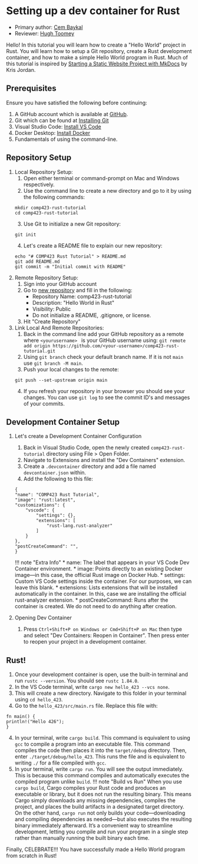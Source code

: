 # Setting up a dev container for Rust

* Primary author: [Cem Baykal](https://github.com/baykalcem)
* Reviewer: [Hugh Toomey](https://hughtoomey)

Hello! In this tutorial you will learn how to create a "Hello World" project in Rust. You will learn how to setup a Git repository, create a Rust development container, and how to make a simple Hello World program in Rust. Much of this tutorial is inspired by <a href="https://comp423-25s.github.io/resources/MkDocs/tutorial/#conclusion">Starting a Static Website Project with MkDocs</a> by Kris Jordan.<br>

## Prerequisites
Ensure you have satisfied the following before continuing:<br>
1. A GitHub account which is available at <a href="https://github.com">GitHub</a>.<br>
2. Git which can be found at  <a href="https://git-scm.com/book/en/v2/Getting-Started-Installing-Git">Installing Git</a> <br>
3. Visual Studio Code: <a href="https://code.visualstudio.com/">Install VS Code</a><br>
4. Docker Desktop: <a href="https://www.docker.com/products/docker-desktop/">Install Docker</a><br>
5. Fundamentals of using the command-line.

## Repository Setup
1. Local Repository Setup:
    1. Open either terminal or command-prompt on Mac and Windows respectively. <br>
    2. Use the command line to create a new directory and go to it by using the following commands: <br>
    ```
    mkdir comp423-rust-tutorial
    cd comp423-rust-tutorial
    ```
    3. Use Git to initialize a new Git repository:
    ```
    git init
    ```
    4. Let's create a README file to explain our new repository:
    ```
    echo "# COMP423 Rust Tutorial" > README.md
    git add README.md
    git commit -m "Initial commit with README"
    ```
2. Remote Repository Setup:
    1. Sign into your GitHub account
    2. Go to <a href="https://github.com/new">new repository</a> and fill in the following: <br>
        - Repository Name: comp423-rust-tutorial
        - Description: "Hello World in Rust"
        - Visibility: Public <br>
        - Do not initialize a README, .gitignore, or license.
    3. Hit "Create Repository"
3. Link Local And Remote Repositories:
    1. Back in the command line add your GitHub repository as a remote where ```<yourusername> ``` is your GitHub username using: 
    ```git remote add origin https://github.com/<your-username>/comp423-rust-tutorial.git```
    2. Using ```git branch``` check your default branch name. If it is not ```main``` use ```git branch -M main```.
    3. Push your local changes to the remote: 
    ```
    git push --set-upstream origin main
    ```
    4. If you refresh your repository in your browser you should see your changes. You can use ```git log``` to see the commit ID's and messages of your commits.
## Development Container Setup
1. Let's create a Development Container Configuration <br>
    1. Back in Visual Studio Code, open the newly created ```comp423-rust-tutorial``` directory using File > Open Folder. <br>
    2. Navigate to Extensions and install the "Dev Containers" extension. <br>
    3. Create a ```.devcontainer``` directory and add a file named ```devcontainer.json``` within. <br>
    4. Add the following to this file: <br>
    ```
    {
    "name": "COMP423 Rust Tutorial",
    "image": "rust:latest",
    "customizations": {
        "vscode": {
            "settings": {},
            "extensions": [
                "rust-lang.rust-analyzer"
            ]
        }
    },
    "postCreateCommand": "",
    }
    ```
    !!! note "Extra Info"
        * name: The label that appears in your VS Code Dev Container environment.
        * image: Points directly to an existing Docker image—in this case, the official Rust image on Docker Hub.
        * settings: Custom VS Code settings inside the container. For our purposes, we can leave this blank.
        * extensions: Lists extensions that will be installed automatically in the container. In this, case we are installing the official rust-analyzer extension.
        * postCreateCommand: Runs after the container is created. We do not need to do anything after creation.

2. Opening Dev Container
    1. Press ```Ctrl+Shift+P on Windows or Cmd+Shift+P on Mac``` then type and select "Dev Containers: Reopen in Container". Then press enter to reopen your project in a development container.
## Rust!
1. Once your development container is open, use the built-in terminal and run ```rustc --version```. You should see ```rustc 1.84.0```.
2. In the VS Code terminal, write ```cargo new hello_423 --vcs none```.
3. This will create a new directory. Navigate to this folder in your terminal using ```cd hello_423```.
4. Go to the ```hello_423/src/main.rs``` file. Replace this file with:
```
fn main() {
println!("Hello 426");
}
```
4. In your terminal, write ```cargo build```. This command is equivalent to using ```gcc``` to compile a program into an executable file. This command compiles the code then places it into the ```target/debug``` directory. Then, enter ```./target/debug/hello_423```. This runs the file and is equivalent to writing ```./``` for a file compiled with ```gcc```.
5. In your terminal, write ```cargo run```. You will see the output immediately. This is because this command compiles and automatically executes the compiled program unlike ```build```.
!!! note "Build vs Run"
    When you use `cargo build`, Cargo compiles your Rust code and produces an executable or library, but it does not run the resulting binary. This means Cargo simply downloads any missing dependencies, compiles the project, and places the build artifacts in a designated target directory. On the other hand, `cargo run` not only builds your code—downloading and compiling dependencies as needed—but also executes the resulting binary immediately afterward. It’s a convenient way to streamline development, letting you compile and run your program in a single step rather than manually running the built binary each time.

Finally, CELEBRATE!!! You have successfully made a Hello World program from scratch in Rust! 